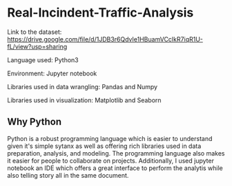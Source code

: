 # Real-Incindent-Traffic-Analysis

Link to the dataset: https://drive.google.com/file/d/1JDB3r6QdvIe1HBuamVCcIkR7iqR1U-fL/view?usp=sharing

Language used: Python3

Environment: Jupyter notebook

Libraries used in data wrangling: Pandas and Numpy

Libraries used in visualization: Matplotlib and Seaborn

## Why Python

Python is a robust programming language which is easier to understand given it's simple sytanx as well as offering rich libraries used in data preparation, analysis, and modeling. The programming language also makes it easier for people to collaborate on projects. Additionally, I used jupyter notebook an IDE which offers a great interface to perform the analytis while also telling story all in the same document. 
